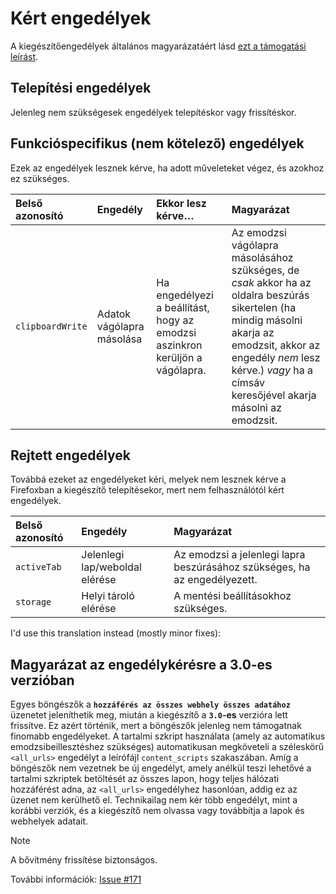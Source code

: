 # Kért engedélyek

A kiegészítőengedélyek általános magyarázatáért lásd [ezt a támogatási leírást](https://support.mozilla.org/kb/permission-request-messages-firefox-extensions).

## Telepítési engedélyek

Jelenleg nem szükségesek engedélyek telepítéskor vagy frissítéskor.

## Funkcióspecifikus (nem kötelező) engedélyek

Ezek az engedélyek lesznek kérve, ha adott műveleteket végez, és azokhoz ez szükséges.

| Belső azonosító  | Engedély                  | Ekkor lesz kérve…                                                            | Magyarázat                                                                                                                                                                                                                           |
|:-----------------|:--------------------------|:-----------------------------------------------------------------------------|:-------------------------------------------------------------------------------------------------------------------------------------------------------------------------------------------------------------------------------------|
| `clipboardWrite` | Adatok vágólapra másolása | Ha engedélyezi a beállítást, hogy az emodzsi aszinkron kerüljön a vágólapra. | Az emodzsi vágólapra másolásához szükséges, de _csak_ akkor ha az oldalra beszúrás sikertelen (ha mindig másolni akarja az emodzsit, akkor az engedély _nem_ lesz kérve.) _vagy_ ha a címsáv keresőjével akarja másolni az emodzsit. |

## Rejtett engedélyek

Továbbá ezeket az engedélyeket kéri, melyek nem lesznek kérve a Firefoxban a kiegészítő telepítésekor, mert nem felhasználótól kért engedélyek.

| Belső azonosító | Engedély                       | Magyarázat                                                                |
|:----------------|:-------------------------------|:--------------------------------------------------------------------------|
| `activeTab`     | Jelenlegi lap/weboldal elérése | Az emodzsi a jelenlegi lapra beszúrásához szükséges, ha az engedélyezett. |
| `storage`       | Helyi tároló elérése           | A mentési beállításokhoz szükséges.                                       |

I'd use this translation instead (mostly minor fixes):


## Magyarázat az engedélykérésre a 3.0-es verzióban

Egyes böngészők a **`hozzáférés az összes webhely összes adatához`** üzenetet jeleníthetik meg, miután a kiegészítő a **`3.0`-es** verzióra lett frissítve.
Ez azért történik, mert a böngészők jelenleg nem támogatnak finomabb engedélyeket. A tartalmi szkript használata (amely az automatikus emodzsibeillesztéshez szükséges) automatikusan megköveteli a széleskörű `<all_urls>` engedélyt a leírófájl `content_scripts` szakaszában.
Amíg a böngészők nem vezetnek be új engedélyt, amely anélkül teszi lehetővé a tartalmi szkriptek betöltését az összes lapon, hogy teljes hálózati hozzáférést adna, az `<all_urls>` engedélyhez hasonlóan, addig ez az üzenet nem kerülhető el.
Technikailag nem kér több engedélyt, mint a korábbi verziók, és a kiegészítő nem olvassa vagy továbbítja a lapok és webhelyek adatait.

> [!NOTE]
> A bővítmény frissítése biztonságos.

További információk: [Issue #171](https://github.com/rugk/awesome-emoji-picker/issues/171)
